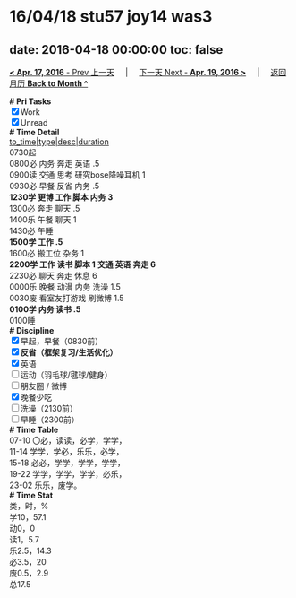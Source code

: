 # 16/04/18 stu57 joy14 was3

date: 2016-04-18 00:00:00
toc: false
---
[**< Apr. 17, 2016** - Prev 上一天](/lifelogs/2016/04/d17.md) &nbsp; &nbsp; | &nbsp; &nbsp; [下一天 Next - **Apr. 19, 2016 >**](/lifelogs/2016/04/d19.md) &nbsp; &nbsp; |  &nbsp; &nbsp; [返回月历 **Back to Month ^**](/lifelogs/2016/04/index.md)
<br/><div><b># Pri Tasks</b></div><div><input checked="true" type="checkbox"/>Work</div><div><input checked="true" type="checkbox"/>Unread</div><div><b># Time Detail</b></div><div><u>to_time|type|desc|duration</u></div><div>0730起</div><div>0800必 内务 奔走 英语 .5</div><div>0900读 交通 思考 研究bose降噪耳机 1</div><div>0930必 早餐 反省 内务 .5</div><div><b>1230学 更博 工作 脚本 内务 3</b></div><div>1300必 奔走 聊天 .5</div><div>1400乐 午餐 聊天 1</div><div>1430必 午睡</div><div><b>1500学 工作 .5</b></div><div>1600必 搬工位 杂务 1</div><div><b>2200学 工作 读书 脚本 1</b> <b>交通 英语</b> <b>奔走 6</b></div><div>2230必 聊天 奔走 休息 6</div><div>0000乐 晚餐 动漫 内务 洗澡 1.5</div><div>0030废 看室友打游戏 刷微博 1.5</div><div><b>0100学 内务 读书 .5</b></div><div>0100睡</div><div><b># Discipline</b></div><div><input checked="true" type="checkbox"/>早起，早餐（0830前）</div><div><b><input checked="true" type="checkbox"/></b><b>反省（框架复习/生活优化）</b></div><div><input checked="true" type="checkbox"/>英语</div><div><input type="checkbox"/>运动（羽毛球/毽球/健身）</div><div><input type="checkbox"/>朋友圈 / 微博</div><div><input checked="true" type="checkbox"/>晚餐少吃</div><div><input type="checkbox"/>洗澡（2130前）</div><div><input type="checkbox"/>早睡（2300前）</div><div><b># Time Table</b></div><div>07-10 〇必，读读，必学，学学，</div><div>11-14 学学，学必，乐乐，必学，</div><div>15-18 必必，学学，学学，学学，</div><div>19-22 学学，学学，学学，必乐，</div><div>23-02 乐乐，废学。</div><div><b># Time Stat</b></div><div>类，时，%</div><div>学10，57.1</div><div>动0，0</div><div>读1，5.7</div><div>乐2.5，14.3</div><div>必3.5，20</div><div>废0.5，2.9</div><div>总17.5</div>
